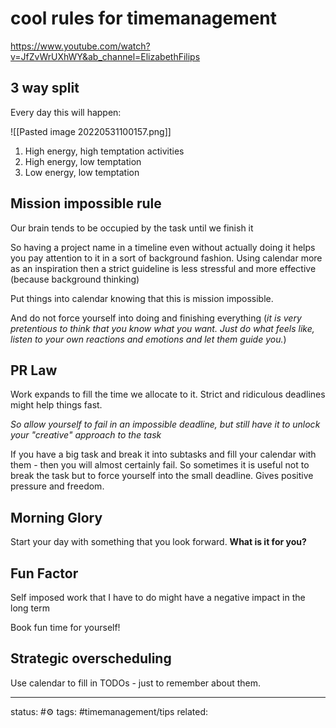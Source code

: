 # cool rules for timemanagement
https://www.youtube.com/watch?v=JfZvWrUXhWY&ab_channel=ElizabethFilips

## 3 way split
Every day this will happen:

![[Pasted image 20220531100157.png]]

1) High energy, high temptation activities
2) High energy, low temptation
3) Low energy, low temptation

## Mission impossible rule
Our brain tends to be occupied by the task until we finish it

So having a project name in a timeline even without actually doing it helps you pay attention to it in a sort of background fashion.
Using calendar more as an inspiration then a strict guideline is less stressful and more effective (because background thinking)

Put things into calendar knowing that this is mission impossible.

And do not force yourself into doing and finishing everything (*it is very pretentious to think that you know what you want. Just do what feels like, listen to your own reactions and emotions and let them guide you.*)

## PR Law
Work expands to fill the time we allocate to it.
Strict and ridiculous deadlines might help things fast.

*So allow yourself to fail in an impossible deadline, but still have it to unlock your "creative" approach to the task*

If you have a big task and break it into subtasks and fill your calendar with them - then you will almost certainly fail. 
So sometimes it is useful not to break the task but to force yourself into the small deadline. Gives positive pressure and freedom.

## Morning Glory
Start your day with something that you look forward.
**What is it for you?**

## Fun Factor
Self imposed work that I have to do might have a negative impact in the long term
  
Book fun time for yourself!

## Strategic overscheduling
Use calendar to fill in TODOs - just to remember about them.






---
status: #⚙️ 
tags: #timemanagement/tips 
related: 